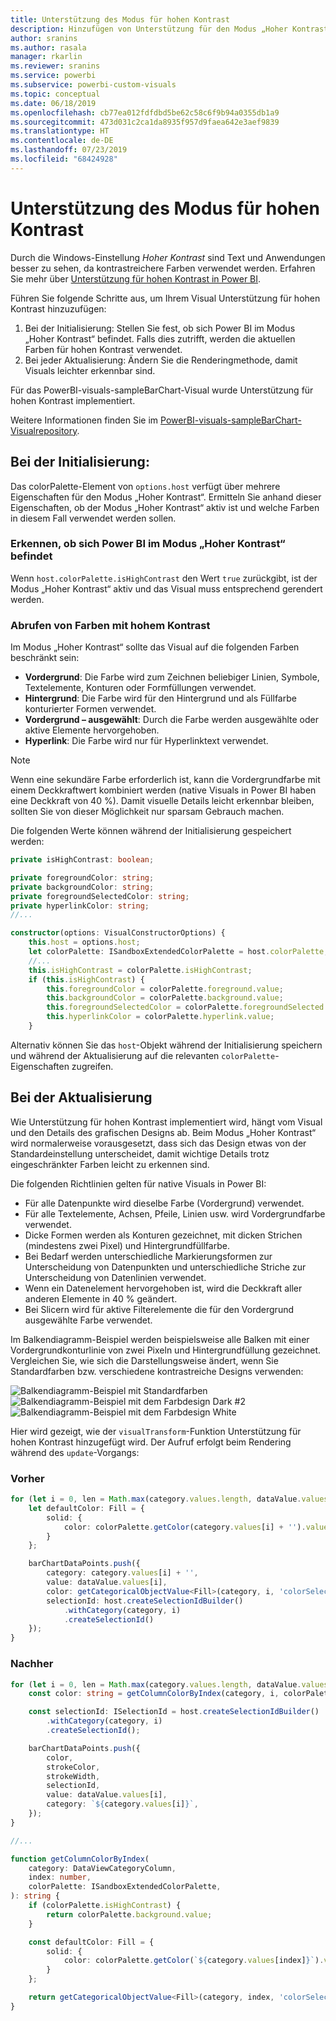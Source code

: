 ```yaml
---
title: Unterstützung des Modus für hohen Kontrast
description: Hinzufügen von Unterstützung für den Modus „Hoher Kontrast“ zu Power BI-Visuals
author: sranins
ms.author: rasala
manager: rkarlin
ms.reviewer: sranins
ms.service: powerbi
ms.subservice: powerbi-custom-visuals
ms.topic: conceptual
ms.date: 06/18/2019
ms.openlocfilehash: cb77ea012fdfdbd5be62c58c6f9b94a0355db1a9
ms.sourcegitcommit: 473d031c2ca1da8935f957d9faea642e3aef9839
ms.translationtype: HT
ms.contentlocale: de-DE
ms.lasthandoff: 07/23/2019
ms.locfileid: "68424928"
---
```

# <a name="high-contrast-mode-support"></a>Unterstützung des Modus für hohen Kontrast

Durch die Windows-Einstellung *Hoher Kontrast* sind Text und Anwendungen besser zu sehen, da kontrastreichere Farben verwendet werden.
Erfahren Sie mehr über [Unterstützung für hohen Kontrast in Power BI](https://powerbi.microsoft.com/blog/power-bi-desktop-june-2018-feature-summary/#highContrast).

Führen Sie folgende Schritte aus, um Ihrem Visual Unterstützung für hohen Kontrast hinzuzufügen:

1. Bei der Initialisierung: Stellen Sie fest, ob sich Power BI im Modus „Hoher Kontrast“ befindet. Falls dies zutrifft, werden die aktuellen Farben für hohen Kontrast verwendet.
2. Bei jeder Aktualisierung: Ändern Sie die Renderingmethode, damit Visuals leichter erkennbar sind.

Für das PowerBI-visuals-sampleBarChart-Visual wurde Unterstützung für hohen Kontrast implementiert.

Weitere Informationen finden Sie im [PowerBI-visuals-sampleBarChart-Visualrepository](https://github.com/Microsoft/PowerBI-visuals-sampleBarChart/commit/61011c82b66ca0d3321868f1d089c65101ca42e6).

## <a name="on-init"></a>Bei der Initialisierung:

Das colorPalette-Element von `options.host` verfügt über mehrere Eigenschaften für den Modus „Hoher Kontrast“. Ermitteln Sie anhand dieser Eigenschaften, ob der Modus „Hoher Kontrast“ aktiv ist und welche Farben in diesem Fall verwendet werden sollen.

### <a name="detect-that-power-bi-is-in-high-contrast-mode"></a>Erkennen, ob sich Power BI im Modus „Hoher Kontrast“ befindet

Wenn `host.colorPalette.isHighContrast` den Wert `true` zurückgibt, ist der Modus „Hoher Kontrast“ aktiv und das Visual muss entsprechend gerendert werden.

### <a name="get-high-contrast-colors"></a>Abrufen von Farben mit hohem Kontrast

Im Modus „Hoher Kontrast“ sollte das Visual auf die folgenden Farben beschränkt sein:

* **Vordergrund**: Die Farbe wird zum Zeichnen beliebiger Linien, Symbole, Textelemente, Konturen oder Formfüllungen verwendet.
* **Hintergrund**: Die Farbe wird für den Hintergrund und als Füllfarbe konturierter Formen verwendet.
* **Vordergrund – ausgewählt**: Durch die Farbe werden ausgewählte oder aktive Elemente hervorgehoben.
* **Hyperlink**: Die Farbe wird nur für Hyperlinktext verwendet.

> [!NOTE]
> Wenn eine sekundäre Farbe erforderlich ist, kann die Vordergrundfarbe mit einem Deckkraftwert kombiniert werden (native Visuals in Power BI haben eine Deckkraft von 40 %). Damit visuelle Details leicht erkennbar bleiben, sollten Sie von dieser Möglichkeit nur sparsam Gebrauch machen.

Die folgenden Werte können während der Initialisierung gespeichert werden:

```typescript
private isHighContrast: boolean;

private foregroundColor: string;
private backgroundColor: string;
private foregroundSelectedColor: string;
private hyperlinkColor: string;
//...

constructor(options: VisualConstructorOptions) {
    this.host = options.host;
    let colorPalette: ISandboxExtendedColorPalette = host.colorPalette;
    //...
    this.isHighContrast = colorPalette.isHighContrast;
    if (this.isHighContrast) {
        this.foregroundColor = colorPalette.foreground.value;
        this.backgroundColor = colorPalette.background.value;
        this.foregroundSelectedColor = colorPalette.foregroundSelected.value;
        this.hyperlinkColor = colorPalette.hyperlink.value;
    }
```

Alternativ können Sie das `host`-Objekt während der Initialisierung speichern und während der Aktualisierung auf die relevanten `colorPalette`-Eigenschaften zugreifen.

## <a name="on-update"></a>Bei der Aktualisierung

Wie Unterstützung für hohen Kontrast implementiert wird, hängt vom Visual und den Details des grafischen Designs ab. Beim Modus „Hoher Kontrast“ wird normalerweise vorausgesetzt, dass sich das Design etwas von der Standardeinstellung unterscheidet, damit wichtige Details trotz eingeschränkter Farben leicht zu erkennen sind.

Die folgenden Richtlinien gelten für native Visuals in Power BI:

* Für alle Datenpunkte wird dieselbe Farbe (Vordergrund) verwendet.
* Für alle Textelemente, Achsen, Pfeile, Linien usw. wird Vordergrundfarbe verwendet.
* Dicke Formen werden als Konturen gezeichnet, mit dicken Strichen (mindestens zwei Pixel) und Hintergrundfüllfarbe.
* Bei Bedarf werden unterschiedliche Markierungsformen zur Unterscheidung von Datenpunkten und unterschiedliche Striche zur Unterscheidung von Datenlinien verwendet.
* Wenn ein Datenelement hervorgehoben ist, wird die Deckkraft aller anderen Elemente in 40 % geändert.
* Bei Slicern wird für aktive Filterelemente die für den Vordergrund ausgewählte Farbe verwendet.

Im Balkendiagramm-Beispiel werden beispielsweise alle Balken mit einer Vordergrundkonturlinie von zwei Pixeln und Hintergrundfüllung gezeichnet. Vergleichen Sie, wie sich die Darstellungsweise ändert, wenn Sie Standardfarben bzw. verschiedene kontrastreiche Designs verwenden:

![Balkendiagramm-Beispiel mit Standardfarben](./media/hc-samplebarchart-standard.png)
![Balkendiagramm-Beispiel mit dem Farbdesign *Dark #2*](./media/hc-samplebarchart-dark2.png)
![Balkendiagramm-Beispiel mit dem Farbdesign *White*](./media/hc-samplebarchart-white.png)

Hier wird gezeigt, wie der `visualTransform`-Funktion Unterstützung für hohen Kontrast hinzugefügt wird. Der Aufruf erfolgt beim Rendering während des `update`-Vorgangs:

### <a name="before"></a>Vorher

```typescript
for (let i = 0, len = Math.max(category.values.length, dataValue.values.length); i < len; i++) {
    let defaultColor: Fill = {
        solid: {
            color: colorPalette.getColor(category.values[i] + '').value
        }
    };

    barChartDataPoints.push({
        category: category.values[i] + '',
        value: dataValue.values[i],
        color: getCategoricalObjectValue<Fill>(category, i, 'colorSelector', 'fill', defaultColor).solid.color,
        selectionId: host.createSelectionIdBuilder()
            .withCategory(category, i)
            .createSelectionId()
    });
}
```

### <a name="after"></a>Nachher

```typescript
for (let i = 0, len = Math.max(category.values.length, dataValue.values.length); i < len; i++) {
    const color: string = getColumnColorByIndex(category, i, colorPalette);

    const selectionId: ISelectionId = host.createSelectionIdBuilder()
        .withCategory(category, i)
        .createSelectionId();

    barChartDataPoints.push({
        color,
        strokeColor,
        strokeWidth,
        selectionId,
        value: dataValue.values[i],
        category: `${category.values[i]}`,
    });
}

//...

function getColumnColorByIndex(
    category: DataViewCategoryColumn,
    index: number,
    colorPalette: ISandboxExtendedColorPalette,
): string {
    if (colorPalette.isHighContrast) {
        return colorPalette.background.value;
    }

    const defaultColor: Fill = {
        solid: {
            color: colorPalette.getColor(`${category.values[index]}`).value,
        }
    };

    return getCategoricalObjectValue<Fill>(category, index, 'colorSelector', 'fill', defaultColor).solid.color;
}
```
